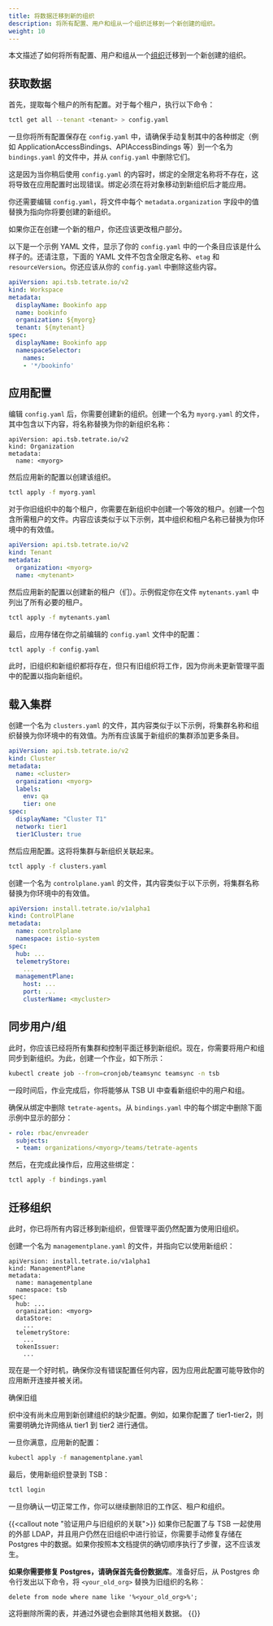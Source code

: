 ```yaml
---
title: 将数据迁移到新的组织
description: 将所有配置、用户和组从一个组织迁移到一个新创建的组织。
weight: 10
---
```


本文描述了如何将所有配置、用户和组从一个[组织](../../concepts/terminology/#organization)迁移到一个新创建的组织。

## 获取数据

首先，提取每个租户的所有配置。对于每个租户，执行以下命令：

```bash
tctl get all --tenant <tenant> > config.yaml
```

一旦你将所有配置保存在 `config.yaml` 中，请确保手动复制其中的各种绑定（例如 ApplicationAccessBindings、APIAccessBindings 等）到一个名为 `bindings.yaml` 的文件中，并从 `config.yaml` 中删除它们。

这是因为当你稍后使用 `config.yaml` 的内容时，绑定的全限定名称将不存在，这将导致在应用配置时出现错误。绑定必须在将对象移动到新组织后才能应用。

你还需要编辑 `config.yaml`，将文件中每个 `metadata.organization` 字段中的值替换为指向你将要创建的新组织。

如果你正在创建一个新的租户，你还应该更改租户部分。

以下是一个示例 YAML 文件，显示了你的 `config.yaml` 中的一个条目应该是什么样子的。还请注意，下面的 YAML 文件不包含全限定名称、`etag` 和 `resourceVersion`。你还应该从你的 `config.yaml` 中删除这些内容。

```yaml
apiVersion: api.tsb.tetrate.io/v2
kind: Workspace
metadata:
  displayName: Bookinfo app
  name: bookinfo
  organization: ${myorg}
  tenant: ${mytenant}
spec:
  displayName: Bookinfo app
  namespaceSelector:
    names:
    - '*/bookinfo'
```

## 应用配置

编辑 `config.yaml` 后，你需要创建新的组织。创建一个名为 `myorg.yaml` 的文件，其中包含以下内容，将名称替换为你的新组织名称：

```
apiVersion: api.tsb.tetrate.io/v2
kind: Organization
metadata:
  name: <myorg>
```

然后应用新的配置以创建该组织。

```bash
tctl apply -f myorg.yaml
```

对于你旧组织中的每个租户，你需要在新组织中创建一个等效的租户。创建一个包含所需租户的文件。内容应该类似于以下示例，其中组织和租户名称已替换为你环境中的有效值。

```yaml
apiVersion: api.tsb.tetrate.io/v2
kind: Tenant
metadata:
  organization: <myorg>
  name: <mytenant>
```

然后应用新的配置以创建新的租户（们）。示例假定你在文件 `mytenants.yaml` 中列出了所有必要的租户。

```bash
tctl apply -f mytenants.yaml
```

最后，应用存储在你之前编辑的 `config.yaml` 文件中的配置：

```bash
tctl apply -f config.yaml
```

此时，旧组织和新组织都将存在，但只有旧组织将工作，因为你尚未更新管理平面中的配置以指向新组织。

## 载入集群

创建一个名为 `clusters.yaml` 的文件，其内容类似于以下示例，将集群名称和组织替换为你环境中的有效值。为所有应该属于新组织的集群添加更多条目。

```yaml
apiVersion: api.tsb.tetrate.io/v2
kind: Cluster
metadata:
  name: <cluster>
  organization: <myorg>
  labels:
    env: qa
    tier: one
spec:
  displayName: "Cluster T1"
  network: tier1
  tier1Cluster: true
```

然后应用配置。这将将集群与新组织关联起来。

```bash
tctl apply -f clusters.yaml
```

创建一个名为 `controlplane.yaml` 的文件，其内容类似于以下示例，将集群名称替换为你环境中的有效值。

```yaml
apiVersion: install.tetrate.io/v1alpha1
kind: ControlPlane
metadata:
  name: controlplane
  namespace: istio-system
spec:
  hub: ...
  telemetryStore:
    ...
  managementPlane:
    host: ...
    port: ...
    clusterName: <mycluster>
```

## 同步用户/组

此时，你应该已经将所有集群和控制平面迁移到新组织。现在，你需要将用户和组同步到新组织。为此，创建一个作业，如下所示：

```bash
kubectl create job --from=cronjob/teamsync teamsync -n tsb
```

一段时间后，作业完成后，你将能够从 TSB UI 中查看新组织中的用户和组。

确保从绑定中删除 `tetrate-agents`。从 `bindings.yaml` 中的每个绑定中删除下面示例中显示的部分：

```yaml
- role: rbac/envreader
  subjects:
  - team: organizations/<myorg>/teams/tetrate-agents
```

然后，在完成此操作后，应用这些绑定：

```bash
tctl apply -f bindings.yaml
```

## 迁移组织

此时，你已将所有内容迁移到新组织，但管理平面仍然配置为使用旧组织。

创建一个名为 `managementplane.yaml` 的文件，并指向它以使用新组织：

```
apiVersion: install.tetrate.io/v1alpha1
kind: ManagementPlane
metadata:
  name: managementplane
  namespace: tsb
spec:
  hub: ...
  organization: <myorg>
  dataStore:
    ...
  telemetryStore:
    ...
  tokenIssuer:
    ...
```

现在是一个好时机，确保你没有错误配置任何内容，因为应用此配置可能导致你的应用断开连接并被关闭。

确保旧组

织中没有尚未应用到新创建组织的缺少配置。例如，如果你配置了 tier1-tier2，则需要明确允许网络从 tier1 到 tier2 进行通信。

一旦你满意，应用新的配置：

```bash
kubectl apply -f managementplane.yaml
```

最后，使用新组织登录到 TSB：

```bash
tctl login
```

一旦你确认一切正常工作，你可以继续删除旧的工作区、租户和组织。

{{<callout note "验证用户与旧组织的关联">}}
如果你已配置了与 TSB 一起使用的外部 LDAP，并且用户仍然在旧组织中进行验证，你需要手动修复存储在 Postgres 中的数据。如果你按照本文档提供的确切顺序执行了步骤，这不应该发生。

**如果你需要修复 Postgres，请确保首先备份数据库**。准备好后，从 Postgres 命令行发出以下命令，将 `<your_old_org>` 替换为旧组织的名称：

```
delete from node where name like '%<your_old_org>%';
```

这将删除所需的表，并通过外键也会删除其他相关数据。
{{</callout>}}
